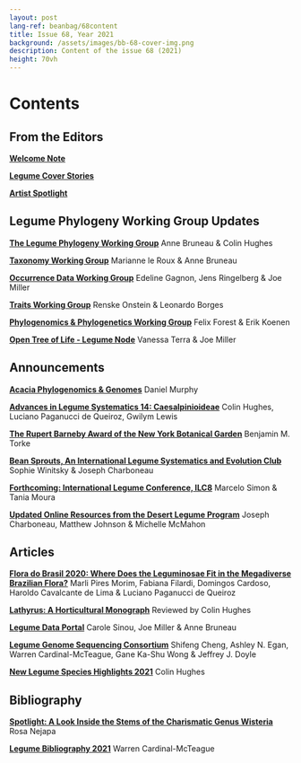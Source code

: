 ```yaml
---
layout: post
lang-ref: beanbag/68content
title: Issue 68, Year 2021
background: /assets/images/bb-68-cover-img.png
description: Content of the issue 68 (2021)
height: 70vh
---
```


# Contents


## From the Editors

**[Welcome Note](/beanbag/68/issue-68-welcome-note/)**

**[Legume Cover Stories](/beanbag/68/issue-68-legume-cover-stories)**

**[Artist Spotlight](/beanbag/68/issue-68-artist-spotlight)**

## Legume Phylogeny Working Group Updates

**[The Legume Phylogeny Working Group](/beanbag/68/issue-68-legume-phylogeny-working-group)**
Anne Bruneau & Colin Hughes

**[Taxonomy Working Group](/beanbag/68/issue-68-taxonomy-working-group)** 
Marianne le Roux & Anne Bruneau

**[Occurrence Data Working Group](/beanbag/68/issue-68-occurrence-data-working-group)** 
Edeline Gagnon, Jens Ringelberg & Joe Miller

**[Traits Working Group](/beanbag/68/issue-68-traits-working-group)** 
Renske Onstein & Leonardo Borges

**[Phylogenomics & Phylogenetics Working Group](/beanbag/68/issue-68-phylogenomics-phylogenetics-working-group)** 
Felix Forest & Erik Koenen

**[Open Tree of Life - Legume Node](/beanbag/68/issue-68-open-tree-of-life)** 
Vanessa Terra & Joe Miller

## Announcements

**[Acacia Phylogenomics & Genomes](/beanbag/68/issue-68-acacia-phylogenomics-genomes)** 
Daniel Murphy

**[Advances in Legume Systematics 14: Caesalpinioideae](/beanbag/68/issue-68-ALS-14)** 
Colin Hughes, Luciano Paganucci de Queiroz, Gwilym Lewis

**[The Rupert Barneby Award of the New York Botanical Garden](/beanbag/68/issue-68-rupert-barneby)** 
Benjamin M. Torke

**[Bean Sprouts, An International Legume Systematics and Evolution Club](/beanbag/68/issue-68-bean-sprout)** 
Sophie Winitsky & Joseph Charboneau

**[Forthcoming: International Legume Conference, ILC8](/beanbag/68/issue-68-ILC8)** 
Marcelo Simon & Tania Moura

**[Updated Online Resources from the Desert Legume Program](/beanbag/68/issue-68-desert-legume-program)** 
Joseph Charboneau, Matthew Johnson & Michelle McMahon

## Articles

**[Flora do Brasil 2020: Where Does the Leguminosae Fit in the Megadiverse Brazilian Flora?](/beanbag/68/issue-68-flora-do-brasil)** 
Marli Pires Morim, Fabiana Filardi, Domingos Cardoso, Haroldo Cavalcante de Lima & Luciano Paganucci de Queiroz

**[Lathyrus: A Horticultural Monograph](/beanbag/68/issue-68-lathyrus)** 
Reviewed by Colin Hughes

**[Legume Data Portal](/beanbag/68/issue-68-legume-data-portal)** 
Carole Sinou, Joe Miller & Anne Bruneau

**[Legume Genome Sequencing Consortium](/beanbag/68/issue-68-legume-genome-sequencing-consortium)** 
Shifeng Cheng, Ashley N. Egan, Warren Cardinal-McTeague, Gane Ka-Shu Wong & Jeffrey J. Doyle

**[New Legume Species Highlights 2021](/beanbag/68/issue-68-new-legume-species-highlights)** 
Colin Hughes

## Bibliography

**[Spotlight: A Look Inside the Stems of the Charismatic Genus Wisteria](/beanbag/68/issue-68-spotlight)** 
Rosa Nejapa

**[Legume Bibliography 2021](/beanbag/68/issue-68-legume-bibliography-2021)** 
Warren Cardinal-McTeague
